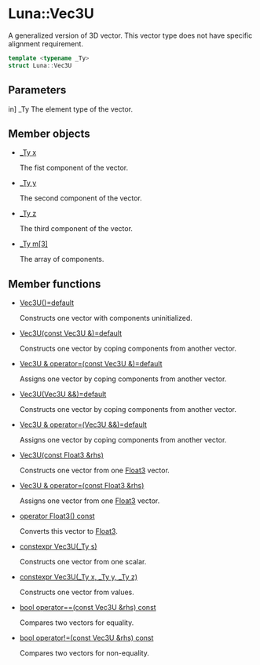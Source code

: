 # Luna::Vec3U
A generalized version of 3D vector. This vector type does not have specific alignment requirement. 

```c++
template <typename _Ty>
struct Luna::Vec3U
```



## Parameters

in] _Ty The element type of the vector. 

## Member objects
* [_Ty x](struct_luna_1_1_vec3_u_1a83d614aa3a837b563ea6c640c5acbd80.md)

    The fist component of the vector. 

* [_Ty y](struct_luna_1_1_vec3_u_1ad50589e0bf2c95d200c5e93a93725ddc.md)

    The second component of the vector. 

* [_Ty z](struct_luna_1_1_vec3_u_1a39f7640e60d9dfd2ae55a31ab2fc86a3.md)

    The third component of the vector. 

* [_Ty m[3]](struct_luna_1_1_vec3_u_1a269fb9d2792d1ea27c8d7dbfa5052f38.md)

    The array of components. 

## Member functions
* [Vec3U()=default](struct_luna_1_1_vec3_u_1a141cd63cc6e06fec6c0e5c5a6664ec18.md)

    Constructs one vector with components uninitialized. 

* [Vec3U(const Vec3U &)=default](struct_luna_1_1_vec3_u_1aaebadde563d185d64450d11bb710b305.md)

    Constructs one vector by coping components from another vector. 

* [Vec3U & operator=(const Vec3U &)=default](struct_luna_1_1_vec3_u_1aa3ae548a882635ee4b0b7eb751ad4221.md)

    Assigns one vector by coping components from another vector. 

* [Vec3U(Vec3U &&)=default](struct_luna_1_1_vec3_u_1a29a86b44a544708ce61b2a5e8415cb43.md)

    Constructs one vector by coping components from another vector. 

* [Vec3U & operator=(Vec3U &&)=default](struct_luna_1_1_vec3_u_1a8db84643893115e30a6b65e9d67e95c6.md)

    Assigns one vector by coping components from another vector. 

* [Vec3U(const Float3 &rhs)](struct_luna_1_1_vec3_u_1a38a037b796f344d5809c1e5a8469c999.md)

    Constructs one vector from one [Float3](struct_luna_1_1_float3.md) vector. 

* [Vec3U & operator=(const Float3 &rhs)](struct_luna_1_1_vec3_u_1a39181b6988ddd21a910481a5d1ce07ff.md)

    Assigns one vector from one [Float3](struct_luna_1_1_float3.md) vector. 

* [operator Float3() const](struct_luna_1_1_vec3_u_1ae8bdb89842794c0c122f02034717d22e.md)

    Converts this vector to [Float3](struct_luna_1_1_float3.md). 

* [constexpr Vec3U(_Ty s)](struct_luna_1_1_vec3_u_1a30da76c7e69b2721088727e581dfc565.md)

    Constructs one vector from one scalar. 

* [constexpr Vec3U(_Ty x, _Ty y, _Ty z)](struct_luna_1_1_vec3_u_1a540b912e911ccf43855ae9176920b3a0.md)

    Constructs one vector from values. 

* [bool operator==(const Vec3U &rhs) const](struct_luna_1_1_vec3_u_1ae098b0dd714b366e9fdee2fec9028480.md)

    Compares two vectors for equality. 

* [bool operator!=(const Vec3U &rhs) const](struct_luna_1_1_vec3_u_1a739b8d28a626a1340be3a0b5ccab4cca.md)

    Compares two vectors for non-equality. 

